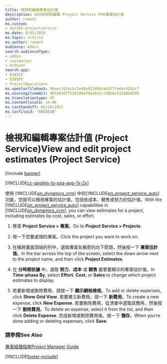 ```yaml
---
title: 檢視和編輯專案估計值
description: 如何檢視和編輯 Project Service 中的專案估計值
author: rumant
ms.custom:
- dyn365-projectservice
ms.date: 8/03/2018
ms.topic: article
ms.author: rumant
audience: Admin
search.audienceType:
- admin
- customizer
- enduser
search.app:
- D365CE
- D365PS
- ProjectOperations
ms.openlocfilehash: 96eec162ecbc3e40a923d00cb6377feebc02b3c7
ms.sourcegitcommit: 40f68387f594180af64a5e5c748b6efa188bd300
ms.translationtype: HT
ms.contentlocale: zh-HK
ms.lasthandoff: 05/10/2021
ms.locfileid: "6015538"
---
```

# <a name="view-and-edit-project-estimates-project-service"></a><span data-ttu-id="ccd1e-103">檢視和編輯專案估計值 (Project Service)</span><span class="sxs-lookup"><span data-stu-id="ccd1e-103">View and edit project estimates (Project Service)</span></span>

[!include [banner](../includes/psa-now-project-operations.md)]

[!INCLUDE[cc-applies-to-psa-app-1x-2x](../includes/cc-applies-to-psa-app-1x-2x.md)]

<span data-ttu-id="ccd1e-104">使用 [!INCLUDE[pn_dynamics_crm](../includes/pn-dynamics-crm.md)] 中的[!INCLUDE[pn_project_service_auto](../includes/pn-project-service-auto.md)]功能，您就可以檢視專案的估計值，包括依成本、銷售或努力的估計值。</span><span class="sxs-lookup"><span data-stu-id="ccd1e-104">With the [!INCLUDE[pn_project_service_auto](../includes/pn-project-service-auto.md)] capabilities in [!INCLUDE[pn_dynamics_crm](../includes/pn-dynamics-crm.md)], you can view estimates for a project, including estimates by cost, sales, or effort.</span></span>  
  
1.  <span data-ttu-id="ccd1e-105">移至 **Project Service > 專案**。</span><span class="sxs-lookup"><span data-stu-id="ccd1e-105">Go to **Project Service > Projects**.</span></span>  
  
2.  <span data-ttu-id="ccd1e-106">按一下您要處理的專案。</span><span class="sxs-lookup"><span data-stu-id="ccd1e-106">Click the project you want to work on.</span></span>  
  
3.  <span data-ttu-id="ccd1e-107">在橫跨畫面頂端的列中，選取專案名稱旁的向下箭頭，然後按一下 **專案估計值**。</span><span class="sxs-lookup"><span data-stu-id="ccd1e-107">In the bar across the top of the screen, select the down arrow next to the project name, and then click **Project Estimates**.</span></span>  
  
4.  <span data-ttu-id="ccd1e-108">在 **分時期依據** 中，選取 **努力**、**成本** 或 **銷售** 變更要顯示的專案估計值。</span><span class="sxs-lookup"><span data-stu-id="ccd1e-108">In **Time-phase By**, select **Effort**, **Cost**, or **Sales** to change which project estimates to display.</span></span>  
  
5.  <span data-ttu-id="ccd1e-109">若要新增或刪除費用，請按一下 **顯示網格檢視**。</span><span class="sxs-lookup"><span data-stu-id="ccd1e-109">To add or delete expenses, click **Show Grid View**.</span></span> <span data-ttu-id="ccd1e-110">若要建立新費用，按一下 **新費用**。</span><span class="sxs-lookup"><span data-stu-id="ccd1e-110">To create a new expense, click **New Expense**.</span></span> <span data-ttu-id="ccd1e-111">若要刪除費用，從清單中選取該費用，然後按一下 **刪除費用**。</span><span class="sxs-lookup"><span data-stu-id="ccd1e-111">To delete an expense, select it from the list, and then click **Delete Expense**.</span></span> <span data-ttu-id="ccd1e-112">完成新增或刪除費用後，按一下 **儲存**。</span><span class="sxs-lookup"><span data-stu-id="ccd1e-112">When you’re done adding or deleting expenses, click **Save**.</span></span>  
  
### <a name="see-also"></a><span data-ttu-id="ccd1e-113">請參閱</span><span class="sxs-lookup"><span data-stu-id="ccd1e-113">See Also</span></span>  
 [<span data-ttu-id="ccd1e-114">專案經理指南</span><span class="sxs-lookup"><span data-stu-id="ccd1e-114">Project Manager Guide</span></span>](../psa/project-manager-guide.md)


[!INCLUDE[footer-include](../includes/footer-banner.md)]